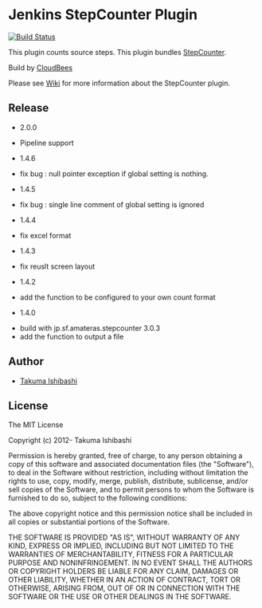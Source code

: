 Jenkins StepCounter Plugin
=======================================
[![Build Status](https://jenkins.ci.cloudbees.com/job/plugins/job/stepcounter-plugin/badge/icon)](https://jenkins.ci.cloudbees.com/job/plugins/job/stepcounter-plugin/)

This plugin counts source steps.
This plugin bundles [StepCounter](https://github.com/takezoe/stepcounter).

Build by [CloudBees](https://jenkins.ci.cloudbees.com/job/plugins/job/stepcounter-plugin/)

Please see [Wiki](https://wiki.jenkins-ci.org/display/JENKINS/Step+Counter+Plugin) for more information about the StepCounter plugin.

Release
---------------
* 2.0.0
 - Pipeline support
* 1.4.6
 - fix bug : null pointer exception if global setting is nothing.
* 1.4.5
 - fix bug : single line comment of global setting is ignored
* 1.4.4
 - fix excel format
* 1.4.3
 - fix reuslt screen layout
* 1.4.2
 - add the function to be configured to your own count format
* 1.4.0
 - build with jp.sf.amateras.stepcounter 3.0.3
 - add the function to output a file

Author
---------------
* [Takuma Ishibashi](https://github.com/takuma02141978)

License
---------------
The MIT License

Copyright (c) 2012- Takuma Ishibashi

Permission is hereby granted, free of charge, to any person obtaining a copy
of this software and associated documentation files (the "Software"), to deal
in the Software without restriction, including without limitation the rights
to use, copy, modify, merge, publish, distribute, sublicense, and/or sell
copies of the Software, and to permit persons to whom the Software is
furnished to do so, subject to the following conditions:

The above copyright notice and this permission notice shall be included in
all copies or substantial portions of the Software.

THE SOFTWARE IS PROVIDED "AS IS", WITHOUT WARRANTY OF ANY KIND, EXPRESS OR
IMPLIED, INCLUDING BUT NOT LIMITED TO THE WARRANTIES OF MERCHANTABILITY,
FITNESS FOR A PARTICULAR PURPOSE AND NONINFRINGEMENT. IN NO EVENT SHALL THE
AUTHORS OR COPYRIGHT HOLDERS BE LIABLE FOR ANY CLAIM, DAMAGES OR OTHER
LIABILITY, WHETHER IN AN ACTION OF CONTRACT, TORT OR OTHERWISE, ARISING FROM,
OUT OF OR IN CONNECTION WITH THE SOFTWARE OR THE USE OR OTHER DEALINGS IN
THE SOFTWARE.

